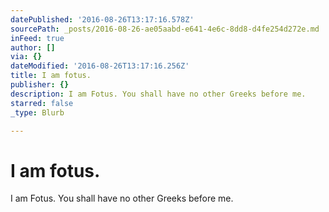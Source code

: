 ```yaml
---
datePublished: '2016-08-26T13:17:16.578Z'
sourcePath: _posts/2016-08-26-ae05aabd-e641-4e6c-8dd8-d4fe254d272e.md
inFeed: true
author: []
via: {}
dateModified: '2016-08-26T13:17:16.256Z'
title: I am fotus.
publisher: {}
description: I am Fotus. You shall have no other Greeks before me.
starred: false
_type: Blurb

---
```

# I am fotus.

I am Fotus. You shall have no other Greeks before me.